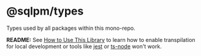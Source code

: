 # **@sqlpm/types**

Types used by all packages within this mono-repo.

**README:** See [How to Use This Library](https://github.com/erichosick/sqlpm#how-to-use-these-libraries) to learn how to enable transpilation for local development or tools like [jest](https://jestjs.io/) or [ts-node](https://www.npmjs.com/package/ts-node) won't work.
